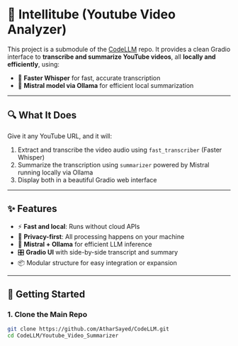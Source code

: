 # 🎥 Intellitube (Youtube Video Analyzer)

This project is a submodule of the [CodeLLM](https://github.com/AtharSayed/CodeLLM) repo. It provides a clean Gradio interface to **transcribe and summarize YouTube videos**, all **locally and efficiently**, using:

- 🧠 **Faster Whisper** for fast, accurate transcription
- 🤖 **Mistral model via Ollama** for efficient local summarization

---

## 🔍 What It Does

Give it any YouTube URL, and it will:

1. Extract and transcribe the video audio using `fast_transcriber` (Faster Whisper)
2. Summarize the transcription using `summarizer` powered by Mistral running locally via Ollama
3. Display both in a beautiful Gradio web interface

---

## ✨ Features

- ⚡ **Fast and local**: Runs without cloud APIs
- 🔐 **Privacy-first**: All processing happens on your machine
- 🧠 **Mistral + Ollama** for efficient LLM inference
- 🎛️ **Gradio UI** with side-by-side transcript and summary
- 📦 Modular structure for easy integration or expansion

---

## 🚀 Getting Started

### 1. Clone the Main Repo

```bash
git clone https://github.com/AtharSayed/CodeLLM.git
cd CodeLLM/Youtube_Video_Summarizer
